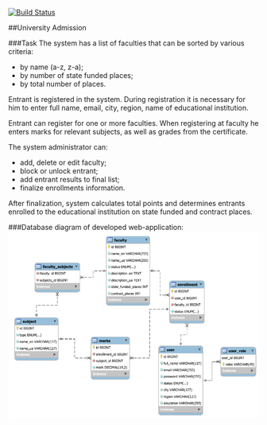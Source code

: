 [![Build Status](https://travis-ci.org/AlexBezsh/university_admission_servlet.svg?branch=master)](https://travis-ci.org/AlexBezsh/university_admission_servlet)

##University Admission

###Task
The system has a list of faculties that can be sorted by various criteria:
 * by name (a-z, z-a);
 * by number of state funded places;
 * by total number of places.
 
Entrant is registered in the system. During registration it is necessary for him to enter full name, email, city,
  region, name of educational institution.

Entrant can register for one or more faculties. When registering at
  faculty he enters marks for relevant subjects, as well as grades from the certificate.
  
The system administrator can:
- add, delete or edit faculty;
- block or unlock entrant;
- add entrant results to final list;
- finalize enrollments information.
  
After finalization, system calculates total points and determines entrants enrolled
  to the educational institution on state funded and contract places. 

###Database diagram of developed web-application:
![img.png](img.png)
